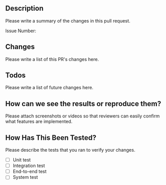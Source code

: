 ## Description

Please write a summary of the changes in this pull request.

Issue Number: 

## Changes

Please write a list of this PR's changes here.

## Todos

Please write a list of future changes here.

## How can we see the results or reproduce them?

Please attach screenshots or videos so that reviewers can easily confirm what features are implemented.

## How Has This Been Tested?

Please describe the tests that you ran to verify your changes.

- [ ] Unit test
- [ ] Integration test
- [ ] End-to-end test
- [ ] System test
